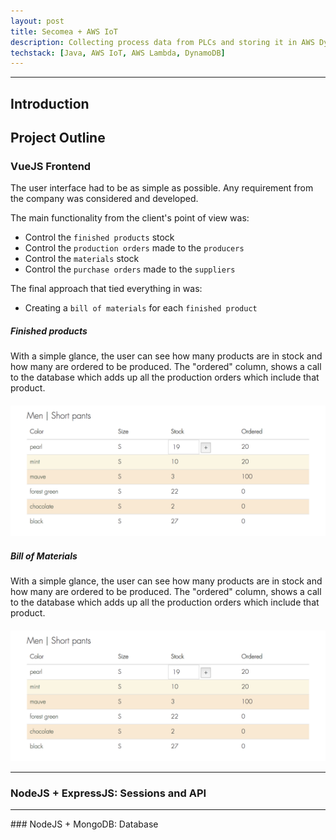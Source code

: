 ```yaml
---
layout: post
title: Secomea + AWS IoT
description: Collecting process data from PLCs and storing it in AWS DynamoDB.
techstack: [Java, AWS IoT, AWS Lambda, DynamoDB]
---
```


<hr />

## Introduction



## Project Outline

### VueJS Frontend

The user interface had to be as simple as possible. Any requirement from the company was considered and developed. 

The main functionality from the client's point of view was:

* Control the `finished products` stock
* Control the `production orders` made to the `producers`
* Control the `materials` stock
* Control the `purchase orders` made to the `suppliers`

The final approach that tied everything in was:

* Creating a `bill of materials` for each `finished product`

##### Finished products

With a simple glance, the user can see how many products are in stock and how many are ordered to be produced. The "ordered" column, shows a call to the database which adds up all the production orders which include that product.

<div class="center-div" style="margin-top: 20px;">
	<img src="/assets/examples/stock-example.png" alt="Stock example">
</div>


##### Bill of Materials

With a simple glance, the user can see how many products are in stock and how many are ordered to be produced. The "ordered" column, shows a call to the database which adds up all the production orders which include that product.

<div class="center-div" style="margin-top: 20px;">
	<img src="/assets/examples/stock-example.png" alt="Stock example">
</div>

<hr />

### NodeJS + ExpressJS: Sessions and API

<hr />
### NodeJS + MongoDB: Database 